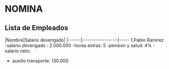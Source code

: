 # NOMINA
## Lista de Empleados
|Nombre|Salario devengado|
|:-----:|:----------------:|-----
1.Pablo Ramirez
  -salario devengado : 2.000.000
  -horas extras: 5
  -pension y salud: 4%
  -salario neto: 
  - auxilio transporte: 130.000
